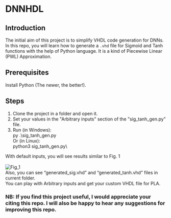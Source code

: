 # DNNHDL
## Introduction
The initial aim of this project is to simplify VHDL code generation for DNNs. In this repo, you will learn how to generate a `.vhd` file for Sigmoid and Tanh functions with the help of Python language. It is a kind of Piecewise Linear (PWL) Approximation.

## Prerequisites
Install Python (The newer, the better!).

## Steps
1. Clone the project in a folder and open it.
2. Set your values in the "Arbitrary inputs" section of the "sig_tanh_gen.py" file.
3. Run (in Windows):\
py .\sig_tanh_gen.py\
Or (in Linux):\
python3 sig_tanh_gen.py\

With default inputs, you will see results similar to Fig. 1\
\
![Fig_1](https://user-images.githubusercontent.com/43655559/201485061-c8a6c6ea-5281-4e9f-9c5f-31f642b409bf.png)\
Also, you can see “generated_sig.vhd” and “generated_tanh.vhd” files in current folder.\
You can play with Arbitrary inputs and get your custom VHDL file for PLA.
### NB: If you find this project useful, I would appreciate your citing this repo. I will also be happy to hear any suggestions for improving this repo.
